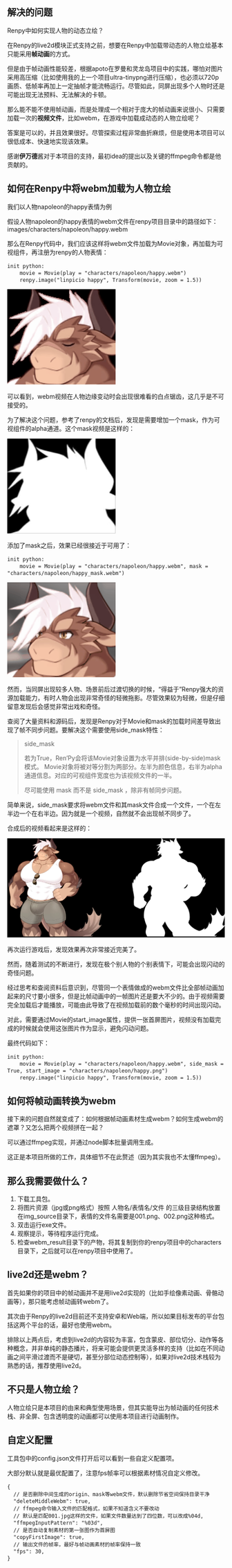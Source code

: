 ## 解决的问题

Renpy中如何实现人物的动态立绘？

在Renpy的live2d模块正式支持之前，想要在Renpy中加载带动态的人物立绘基本只能采用**帧动画**的方式。

但是由于帧动画性能较差，根据apoto在罗曼和灵龙岛项目中的实践，哪怕对图片采用高压缩（比如使用我的上一个项目ultra-tinypng进行压缩），也必须以720p画质、低帧率再加上一定抽帧才能流畅运行。尽管如此，同屏出现多个人物时还是可能出现无法预料、无法解决的卡顿。

那么能不能不使用帧动画，而是处理成一个相对于庞大的帧动画来说很小、只需要加载一次的**视频文件**，比如webm，在游戏中加载成动态的人物立绘呢？

答案是可以的，并且效果很好。尽管探索过程非常曲折麻烦，但是使用本项目可以很低成本、快速地实现该效果。

感谢**伊万德**酱对于本项目的支持，最初idea的提出以及关键的ffmpeg命令都是他贡献的。

## 如何在Renpy中将webm加载为人物立绘

我们以人物napoleon的happy表情为例

假设人物napoleon的happy表情的webm文件在renpy项目目录中的路径如下：images/characters/napoleon/happy.webm

那么在Renpy代码中，我们应该这样将webm文件加载为Movie对象，再加载为可视组件，再注册为renpy的人物表情：

```
init python:
    movie = Movie(play = "characters/napoleon/happy.webm")
    renpy.image("linpicio happy", Transform(movie, zoom = 1.5))
```

![image](/readme_assets/1.gif)

可以看到，webm视频在人物边缘变动时会出现很难看的白点锯齿，这几乎是不可接受的。

为了解决这个问题，参考了renpy的文档后，发现是需要增加一个mask，作为可视组件的alpha通道。这个mask视频是这样的：

![image](/readme_assets/2.gif)

添加了mask之后，效果已经很接近于可用了：

```
init python:
    movie = Movie(play = "characters/napoleon/happy.webm", mask = "characters/napoleon/happy_mask.webm")
```

![image](/readme_assets/3.gif)

然而，当同屏出现较多人物、场景前后过渡切换的时候，“得益于”Renpy强大的资源加载能力，有时人物会出现非常奇怪的轻微拖影。尽管效果较为轻微，但是仔细留意发现后会感觉非常出戏和奇怪。

查阅了大量资料和源码后，发现是Renpy对于Movie和mask的加载时间差导致出现了帧不同步问题。要解决这个需要使用side_mask特性：

> side_mask
> 
> 若为True，Ren’Py会将该Movie对象设置为水平并排(side-by-side)mask模式。 Movie对象将被对等分割为两部分。左半为颜色信息，右半为alpha通道信息。对应的可视组件宽度也为该视频文件的一半。
> 
> 尽可能使用 mask 而不是 side_mask ，除非有帧同步问题。

简单来说，side_mask要求将webm文件和其mask文件合成一个文件，一个在左半边一个在右半边。因为就是一个视频，自然就不会出现帧不同步了。

合成后的视频看起来是这样的：

![image](/readme_assets/4.png)

再次运行游戏后，发现效果再次非常接近完美了。

然而，随着测试的不断进行，发现在极个别人物的个别表情下，可能会出现闪动的奇怪问题。

经过思考和查阅资料后意识到，尽管同一个表情做成的webm文件比全部帧动画加起来的尺寸要小很多，但是比帧动画中的一帧图片还是要大不少的。由于视频需要完全加载后才能播放，可能由此导致了在视频加载前的数个毫秒的时间出现闪动。

对此，需要通过Movie的start_image属性，提供一张首屏图片，视频没有加载完成的时候就会使用这张图片作为显示，避免闪动问题。

最终代码如下：

```
init python:
    movie = Movie(play = "characters/napoleon/happy.webm", side_mask = True, start_image = "characters/napoleon/happy.png")
    renpy.image("linpicio happy", Transform(movie, zoom = 1.5))
```

## 如何将帧动画转换为webm

接下来的问题自然就变成了：如何根据帧动画素材生成webm？如何生成webm的遮罩？又怎么把两个视频拼在一起？

可以通过ffmpeg实现，并通过node脚本批量调用生成。

这正是本项目所做的工作，具体细节不在此赘述（因为其实我也不太懂ffmpeg）。

## 那么我需要做什么？

1. 下载工具包。
2. 将图片资源（jpg或png格式）按照 人物名/表情名/文件 的三级目录结构放置在img_source目录下，表情的文件名需要是001.png、002.png这种格式。
3. 双击运行exe文件。
4. 观察提示，等待程序运行完成。
5. 检查webm_result目录下的产物，将其复制到你的renpy项目中的characters目录下，之后就可以在renpy项目中使用了。


## live2d还是webm？

首先如果你的项目中的帧动画并不是用live2d实现的（比如手绘像素动画、骨骼动画等），那只能考虑帧动画转webm了。

其次由于Renpy的live2d目前还不支持安卓和Web端，所以如果目标发布的平台包括这两个平台的话，最好也使用webm。

排除以上两点后，考虑到live2d的内容较为丰富，包含蒙皮、部位切分、动作等各种概念，并非单纯的静态播片，将来可能会提供更灵活多样的支持（比如在不同动画之间平滑过渡而不是硬切，甚至分部位动态控制等），如果对live2d技术栈较为熟悉的话，推荐使用live2d。


## 不只是人物立绘？

人物立绘只是本项目的由来和典型使用场景，但其实能导出为帧动画的任何技术栈、非全屏、包含透明度的动画都可以使用本项目进行动画制作。

## 自定义配置

工具包中的config.json文件打开后可以看到一些自定义配置项。

大部分默认就是最优配置了，注意fps帧率可以根据素材情况自定义修改。

```
{
  // 是否删除中间生成的origin、mask等webm文件，默认删除节省空间保持目录干净
  "deleteMiddleWebm": true,
  // ffmpeg命令输入文件的匹配格式，如果不知道含义不要改动
  // 默认是匹配001.jpg这样的文件，如果文件数量达到了四位数，可以改成%04d,
  "ffmpegInputPattern": "%03d",
  // 是否自动复制素材的第一张图作为首屏图
  "copyFirstImage": true,
  // 输出文件的帧率，最好与帧动画素材的帧率保持一致
  "fps": 30,
}
```